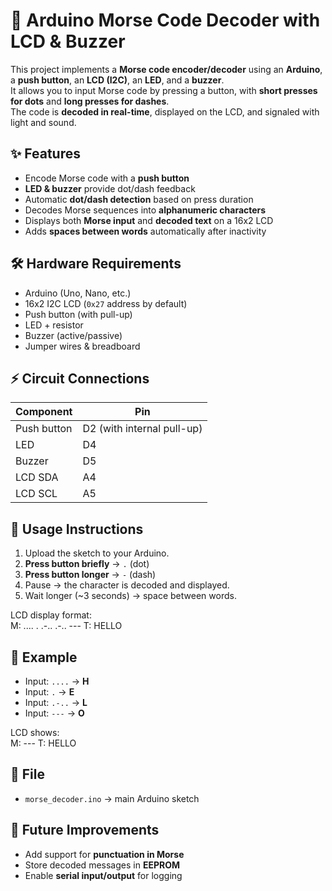 # 📡 Arduino Morse Code Decoder with LCD & Buzzer  

This project implements a **Morse code encoder/decoder** using an **Arduino**, a **push button**, an **LCD (I2C)**, an **LED**, and a **buzzer**.  
It allows you to input Morse code by pressing a button, with **short presses for dots** and **long presses for dashes**.  
The code is **decoded in real-time**, displayed on the LCD, and signaled with light and sound.  

## ✨ Features  
- Encode Morse code with a **push button**  
- **LED & buzzer** provide dot/dash feedback  
- Automatic **dot/dash detection** based on press duration  
- Decodes Morse sequences into **alphanumeric characters**  
- Displays both **Morse input** and **decoded text** on a 16x2 LCD  
- Adds **spaces between words** automatically after inactivity  

## 🛠 Hardware Requirements  
- Arduino (Uno, Nano, etc.)  
- 16x2 I2C LCD (`0x27` address by default)  
- Push button (with pull-up)  
- LED + resistor  
- Buzzer (active/passive)  
- Jumper wires & breadboard  

## ⚡ Circuit Connections  

| Component   | Pin |
|-------------|-----|
| Push button | D2 (with internal pull-up) |
| LED         | D4 |
| Buzzer      | D5 |
| LCD SDA     | A4 |
| LCD SCL     | A5 |

## 📖 Usage Instructions  
1. Upload the sketch to your Arduino.  
2. **Press button briefly** → `.` (dot)  
3. **Press button longer** → `-` (dash)  
4. Pause → the character is decoded and displayed.  
5. Wait longer (~3 seconds) → space between words.  

LCD display format:  
M: .... . .-.. .-.. ---
T: HELLO

## 🧩 Example  
- Input: `....` → **H**  
- Input: `.` → **E**  
- Input: `.-..` → **L**  
- Input: `---` → **O**  

LCD shows:  
M: ---
T: HELLO

## 📂 File  
- `morse_decoder.ino` → main Arduino sketch  

## 🔮 Future Improvements  
- Add support for **punctuation in Morse**  
- Store decoded messages in **EEPROM**  
- Enable **serial input/output** for logging  
